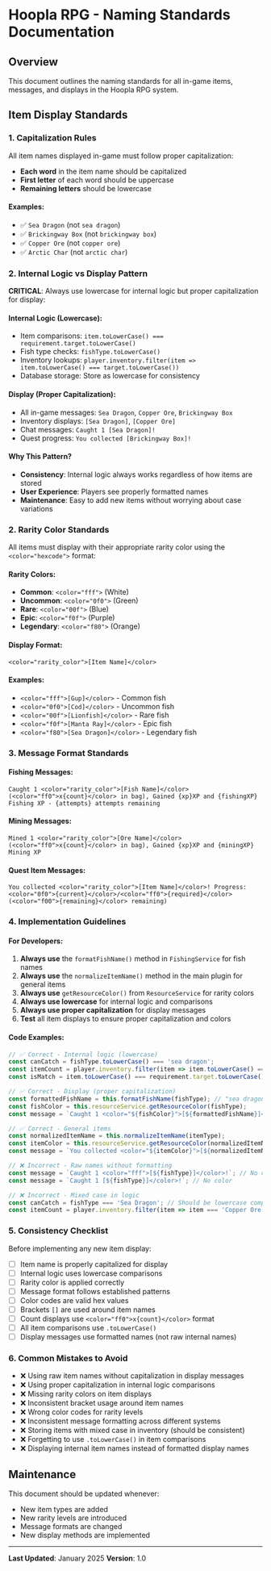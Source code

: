# Hoopla RPG - Naming Standards Documentation

## Overview
This document outlines the naming standards for all in-game items, messages, and displays in the Hoopla RPG system.

## Item Display Standards

### 1. Capitalization Rules
All item names displayed in-game must follow proper capitalization:
- **Each word** in the item name should be capitalized
- **First letter** of each word should be uppercase
- **Remaining letters** should be lowercase

#### Examples:
- ✅ `Sea Dragon` (not `sea dragon`)
- ✅ `Brickingway Box` (not `brickingway box`)
- ✅ `Copper Ore` (not `copper ore`)
- ✅ `Arctic Char` (not `arctic char`)

### 2. Internal Logic vs Display Pattern
**CRITICAL**: Always use lowercase for internal logic but proper capitalization for display:

#### Internal Logic (Lowercase):
- Item comparisons: `item.toLowerCase() === requirement.target.toLowerCase()`
- Fish type checks: `fishType.toLowerCase()`
- Inventory lookups: `player.inventory.filter(item => item.toLowerCase() === target.toLowerCase())`
- Database storage: Store as lowercase for consistency

#### Display (Proper Capitalization):
- All in-game messages: `Sea Dragon`, `Copper Ore`, `Brickingway Box`
- Inventory displays: `[Sea Dragon]`, `[Copper Ore]`
- Chat messages: `Caught 1 [Sea Dragon]!`
- Quest progress: `You collected [Brickingway Box]!`

#### Why This Pattern?
- **Consistency**: Internal logic always works regardless of how items are stored
- **User Experience**: Players see properly formatted names
- **Maintenance**: Easy to add new items without worrying about case variations

### 2. Rarity Color Standards
All items must display with their appropriate rarity color using the `<color="hexcode">` format:

#### Rarity Colors:
- **Common**: `<color="fff">` (White)
- **Uncommon**: `<color="0f0">` (Green)
- **Rare**: `<color="00f">` (Blue)
- **Epic**: `<color="f0f">` (Purple)
- **Legendary**: `<color="f80">` (Orange)

#### Display Format:
```
<color="rarity_color">[Item Name]</color>
```

#### Examples:
- `<color="fff">[Gup]</color>` - Common fish
- `<color="0f0">[Cod]</color>` - Uncommon fish
- `<color="00f">[Lionfish]</color>` - Rare fish
- `<color="f0f">[Manta Ray]</color>` - Epic fish
- `<color="f80">[Sea Dragon]</color>` - Legendary fish

### 3. Message Format Standards

#### Fishing Messages:
```
Caught 1 <color="rarity_color">[Fish Name]</color> (<color="ff0">x{count}</color> in bag), Gained {xp}XP and {fishingXP} Fishing XP - {attempts} attempts remaining
```

#### Mining Messages:
```
Mined 1 <color="rarity_color">[Ore Name]</color> (<color="ff0">x{count}</color> in bag), Gained {xp}XP and {miningXP} Mining XP
```

#### Quest Item Messages:
```
You collected <color="rarity_color">[Item Name]</color>! Progress: <color="0f0">{current}</color>/<color="ff0">{required}</color> (<color="f00">{remaining}</color> remaining)
```

### 4. Implementation Guidelines

#### For Developers:
1. **Always use** the `formatFishName()` method in `FishingService` for fish names
2. **Always use** the `normalizeItemName()` method in the main plugin for general items
3. **Always use** `getResourceColor()` from `ResourceService` for rarity colors
4. **Always use lowercase** for internal logic and comparisons
5. **Always use proper capitalization** for display messages
6. **Test** all item displays to ensure proper capitalization and colors

#### Code Examples:

```typescript
// ✅ Correct - Internal logic (lowercase)
const canCatch = fishType.toLowerCase() === 'sea dragon';
const itemCount = player.inventory.filter(item => item.toLowerCase() === target.toLowerCase()).length;
const isMatch = item.toLowerCase() === requirement.target.toLowerCase();

// ✅ Correct - Display (proper capitalization)
const formattedFishName = this.formatFishName(fishType); // "sea dragon" -> "Sea Dragon"
const fishColor = this.resourceService.getResourceColor(fishType);
const message = `Caught 1 <color="${fishColor}">[${formattedFishName}]</color>!`;

// ✅ Correct - General items
const normalizedItemName = this.normalizeItemName(itemType);
const itemColor = this.resourceService.getResourceColor(normalizedItemName);
const message = `You collected <color="${itemColor}">[${normalizedItemName}]</color>!`;

// ❌ Incorrect - Raw names without formatting
const message = `Caught 1 <color="fff">[${fishType}]</color>!`; // No capitalization
const message = `Caught 1 [${fishType}]</color>!`; // No color

// ❌ Incorrect - Mixed case in logic
const canCatch = fishType === 'Sea Dragon'; // Should be lowercase comparison
const itemCount = player.inventory.filter(item => item === 'Copper Ore').length; // Should be lowercase
```

### 5. Consistency Checklist

Before implementing any new item display:
- [ ] Item name is properly capitalized for display
- [ ] Internal logic uses lowercase comparisons
- [ ] Rarity color is applied correctly
- [ ] Message format follows established patterns
- [ ] Color codes are valid hex values
- [ ] Brackets `[]` are used around item names
- [ ] Count displays use `<color="ff0">x{count}</color>` format
- [ ] All item comparisons use `.toLowerCase()`
- [ ] Display messages use formatted names (not raw internal names)

### 6. Common Mistakes to Avoid

- ❌ Using raw item names without capitalization in display messages
- ❌ Using proper capitalization in internal logic comparisons
- ❌ Missing rarity colors on item displays
- ❌ Inconsistent bracket usage around item names
- ❌ Wrong color codes for rarity levels
- ❌ Inconsistent message formatting across different systems
- ❌ Storing items with mixed case in inventory (should be consistent)
- ❌ Forgetting to use `.toLowerCase()` in item comparisons
- ❌ Displaying internal item names instead of formatted display names

## Maintenance

This document should be updated whenever:
- New item types are added
- New rarity levels are introduced
- Message formats are changed
- New display methods are implemented

---

**Last Updated**: January 2025
**Version**: 1.0
